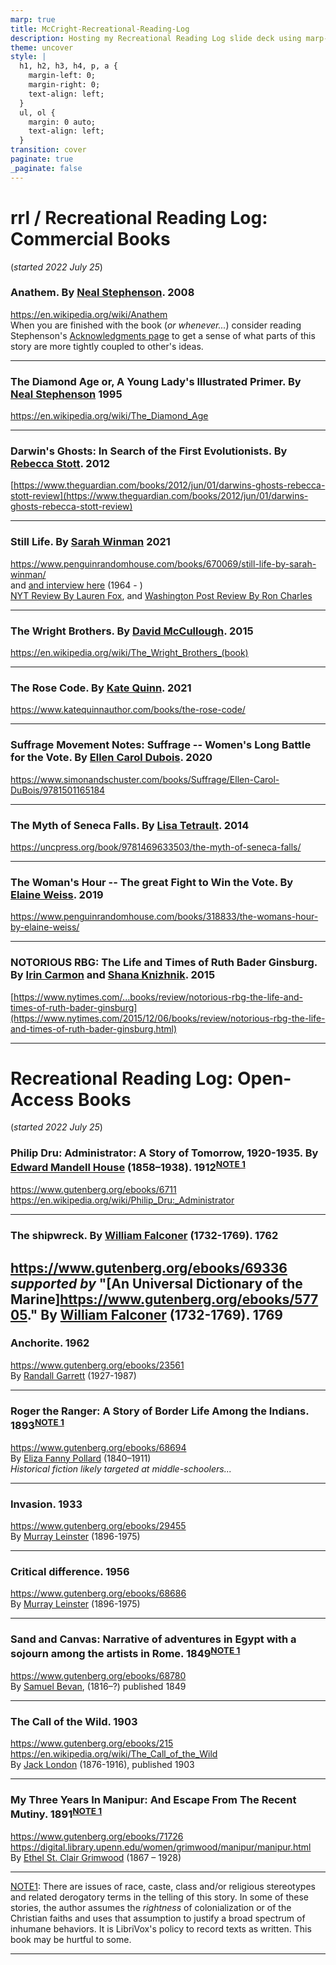 ```yaml
---
marp: true
title: McCright-Recreational-Reading-Log
description: Hosting my Recreational Reading Log slide deck using marp-cli
theme: uncover
style: |
  h1, h2, h3, h4, p, a {
    margin-left: 0;
    margin-right: 0;
    text-align: left;
  }
  ul, ol {
    margin: 0 auto;
    text-align: left;
  }
transition: cover
paginate: true
_paginate: false
---
```


# rrl / Recreational Reading Log: Commercial Books  
(*started 2022 July 25*)  

### Anathem. By [Neal Stephenson](https://en.wikipedia.org/wiki/Neal_Stephenson).  2008  
https://en.wikipedia.org/wiki/Anathem   
When you are finished with the book (*or whenever...*) consider reading Stephenson's [Acknowledgments page](https://www.nealstephenson.com/acknowledgments.html) to get a sense of what parts of this story are more tightly coupled to other's ideas.  

---

### The Diamond Age or, A Young Lady's Illustrated Primer.  By [Neal Stephenson](https://en.wikipedia.org/wiki/Neal_Stephenson)  1995  
https://en.wikipedia.org/wiki/The_Diamond_Age  

---

### Darwin's Ghosts: In Search of the First Evolutionists. By [Rebecca Stott](https://en.wikipedia.org/wiki/Rebecca_Stott).  2012  
[https://www.theguardian.com/books/2012/jun/01/darwins-ghosts-rebecca-stott-review](https://www.theguardian.com/books/2012/jun/01/darwins-ghosts-rebecca-stott-review)  

---

### Still Life.  By [Sarah Winman](https://en.wikipedia.org/wiki/Sarah_Winman) 2021  
https://www.penguinrandomhouse.com/books/670069/still-life-by-sarah-winman/  
 and [and interview here](https://www.abc.net.au/news/2022-08-06/sarah-winman-still-life-book-interview/101300474) (1964 - )  
[NYT Review By Lauren Fox](https://www.nytimes.com/2021/11/02/books/review/still-life-sarah-winman.html), and [Washington Post Review By Ron Charles](https://www.washingtonpost.com/entertainment/books/still-life-sarah-winman-book-review/2021/11/22/2eb81bca-4bcc-11ec-b0b0-766bbbe79347_story.html)  

---

### The Wright Brothers. By [David McCullough](https://en.wikipedia.org/wiki/David_McCullough). 2015  
https://en.wikipedia.org/wiki/The_Wright_Brothers_(book)  

---

### The Rose Code. By [Kate Quinn](https://en.wikipedia.org/wiki/Kate_Quinn).  2021  
https://www.katequinnauthor.com/books/the-rose-code/  

---

### Suffrage Movement Notes: Suffrage -- Women's Long Battle for the Vote.  By [Ellen Carol Dubois](https://ellencaroldubois.com/about/).  2020  
https://www.simonandschuster.com/books/Suffrage/Ellen-Carol-DuBois/9781501165184  
  
---

### The Myth of Seneca Falls.  By [Lisa Tetrault](https://www.cmu.edu/dietrich/history/people/faculty/tetrault.html).  2014  
https://uncpress.org/book/9781469633503/the-myth-of-seneca-falls/  

---

### The Woman's Hour -- The great Fight to Win the Vote.  By [Elaine Weiss](https://elaineweiss.com/bio/).  2019  
https://www.penguinrandomhouse.com/books/318833/the-womans-hour-by-elaine-weiss/  
  
---

### NOTORIOUS RBG: The Life and Times of Ruth Bader Ginsburg.  By [Irin Carmon](https://en.wikipedia.org/wiki/Irin_Carmon) and [Shana Knizhnik](https://en.wikipedia.org/wiki/Shana_Knizhnik).  2015  
[https://www.nytimes.com/...books/review/notorious-rbg-the-life-and-times-of-ruth-bader-ginsburg](https://www.nytimes.com/2015/12/06/books/review/notorious-rbg-the-life-and-times-of-ruth-bader-ginsburg.html)  

---
# Recreational Reading Log: Open-Access Books  
(*started 2022 July 25*)  

### Philip Dru: Administrator: A Story of Tomorrow, 1920-1935. By [Edward Mandell House](https://en.wikipedia.org/wiki/Edward_M._House) (1858–1938). 1912<sup>[NOTE 1](#note1)</sup>
https://www.gutenberg.org/ebooks/6711  
https://en.wikipedia.org/wiki/Philip_Dru:_Administrator  

---
### The shipwreck. By [William Falconer](https://en.wikipedia.org/wiki/William_Falconer_(poet)) (1732-1769). 1762  
https://www.gutenberg.org/ebooks/69336  
*supported by*  "[An Universal Dictionary of the Marine]https://www.gutenberg.org/ebooks/57705." By [William Falconer](https://en.wikipedia.org/wiki/William_Falconer_(poet)) (1732-1769).  1769    
---

### Anchorite.  1962  
https://www.gutenberg.org/ebooks/23561  
By [Randall Garrett](http://en.wikipedia.org/wiki/Randall_Garrett)  (1927-1987)   

--- 

### Roger the Ranger: A Story of Border Life Among the Indians. 1893<sup>[NOTE 1](#note1)</sup>  
https://www.gutenberg.org/ebooks/68694  
By [Eliza Fanny Pollard](https://en.wikisource.org/wiki/Author:Eliza_Fanny_Pollard) (1840–1911)  
*Historical fiction likely targeted at middle-schoolers...*

---

### Invasion. 1933  
https://www.gutenberg.org/ebooks/29455  
By [Murray Leinster](https://en.wikipedia.org/wiki/Murray_Leinster) (1896-1975)  

---

### Critical difference. 1956  
https://www.gutenberg.org/ebooks/68686  
By [Murray Leinster](https://en.wikipedia.org/wiki/Murray_Leinster) (1896-1975)  

---

### Sand and Canvas: Narrative of adventures in Egypt with a sojourn among the artists in Rome. 1849<sup>[NOTE 1](#note1)</sup>  
https://www.gutenberg.org/ebooks/68780  
By [Samuel Bevan](https://en.wikisource.org/wiki/Author:Samuel_Bevan), (1816–?) published 1849  

---

### The Call of the Wild. 1903  
https://www.gutenberg.org/ebooks/215  
https://en.wikipedia.org/wiki/The_Call_of_the_Wild  
By [Jack London](https://en.wikipedia.org/wiki/Jack_London) (1876-1916), published 1903  

---

### My Three Years In Manipur: And Escape From The Recent Mutiny. 1891<sup>[NOTE 1](#note1)</sup>  
https://www.gutenberg.org/ebooks/71726  
https://digital.library.upenn.edu/women/grimwood/manipur/manipur.html  
By [Ethel St. Clair Grimwood](https://en.wikipedia.org/wiki/Ethel_Grimwood) (1867 – 1928)  

---

<a href="#note1">NOTE1</a>: There are issues of race, caste, class and/or religious stereotypes and related derogatory terms in the telling of this story.  In some of these stories, the author assumes the *rightness* of colonialization or of the Christian faiths and uses that assumption to justify a broad spectrum of inhumane behaviors. It is LibriVox's policy to record texts as written. This book may be hurtful to some.  

---